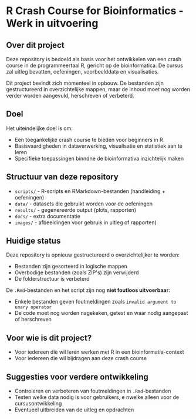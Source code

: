 # R Crash Course for Bioinformatics - Werk in uitvoering

## Over dit project

Deze repository is bedoeld als basis voor het ontwikkelen van een crash course in de programmeertaal R, gericht op de bioinformatica. De cursus zal uitleg bevatten, oefeningen, voorbeelddata en visualisaties.

Dit project bevindt zich momenteel in opbouw. De bestanden zijn gestructureerd in overzichtelijke mappen, maar de inhoud moet nog worden verder worden aangevuld, herschreven of verbeterd.

## Doel

Het uiteindelijke doel is om:
- Een toegankelijke crash course te bieden voor beginners in R
- Basisvaardigheden in dataverwerking, visualisatie en statistiek aan te leren
- Specifieke toepassingen binndne de bioinformativa inzichtelijk maken

## Structuur van deze repository
- `scripts/` - R-scripts en RMarkdown-bestanden (handleiding + oefeningen)
- `data/` - datasets die gebruikt worden voor de oefeningen
- `results/` - gegenereerde output (plots, rapporten)
- `docs/` - extra documentatie
- `images/` - afbeeldingen voor gebruik in uitleg of rapporten)

## Huidige status

Deze repository is opnieuw gestructureerd o overzichtelijker te worden:
- Bestanden zijn gesorteerd in logische mappen
- Overbodige bestanden (zoals ZIP's) zijn verwijderd
- De folderstructuur is verbeterd

De `.Rmd`-bestanden en het script zijn nog **niet foutloos uitvoerbaar**:
- Enkele bestanden geven foutmeldingen zoals `invalid argument to unary operator`
- De code moet nog worden nagekeken, getest en waar nodig aangepast of herschreven 


## Voor wie is dit project?

- Voor iedereen die wil leren werken met R in een bioinformatia-context
- Voor iedereen die wil bijdragen aan deze crash course

## Suggesties voor verdere ontwikkeling

- Controleren en verbeteren van foutmeldingen in `.Rmd`-bestanden
- Testen welke data nodig is voor gebruikers, e nwelke alleen voor de cursusontwikkeling
- Eventueel uitbreiden van de uitleg en opdrachten